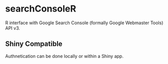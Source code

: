 # searchConsoleR
R interface with Google Search Console (formally Google Webmaster Tools) API v3.

## Shiny Compatible
Authnetication can be done locally or within a Shiny app.
